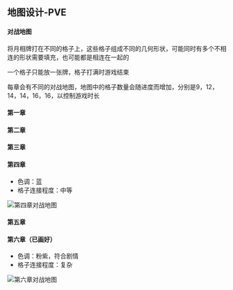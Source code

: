 ## 地图设计-PVE
#### 对战地图
将月相牌打在不同的格子上，这些格子组成不同的几何形状，可能同时有多个不相连的形状需要填充，也可能都是相连在一起的

一个格子只能放一张牌，格子打满时游戏结束

每章会有不同的对战地图，地图中的格子数量会随进度而增加，分别是9，12，14，14，16，16，以控制游戏时长

#### 第一章


#### 第二章


#### 第三章


#### 第四章
* 色调：蓝
* 格子连接程度：中等

![第四章对战地图](../resources/pve对战地图/第四章.png)

#### 第五章


#### 第六章（已画好）
* 色调：粉紫，符合剧情
* 格子连接程度：复杂

![第六章对战地图](../resources/pve对战地图/第六章.png)